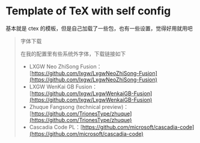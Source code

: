 # Template of TeX with self config

基本就是 ctex 的模板，但是自己加载了一些包，也有一些设置，觉得好用就用吧

> 字体下载
>
> 在我的配置里有些系统外字体，下载链接如下
>
> - LXGW Neo ZhiSong Fusion：[https://github.com/lxgw/LxgwNeoZhiSong-Fusion](https://github.com/lxgw/LxgwNeoZhiSong-Fusion)
> - LXGW WenKai GB Fusion：[https://github.com/lxgw/LxgwWenkaiGB-Fusion](https://github.com/lxgw/LxgwWenkaiGB-Fusion)
> - Zhuque Fangsong (technical preview)：[https://github.com/TrionesType/zhuque](https://github.com/TrionesType/zhuque)
> - Cascadia Code PL：[https://github.com/microsoft/cascadia-code](https://github.com/microsoft/cascadia-code)
